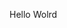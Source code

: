 Hello Wolrd



































































































































































































































































































































































































































































































































































































































































































































































































































































































































































































































































































































































































































































































































































































































































































































































































































































































































































































































































































































































































































































































































































































































































































































































































































































































































































































































































































































































































































































































































































































































































































































































































































































































